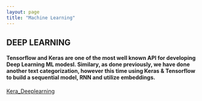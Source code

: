 ```yaml
---
layout: page
title: "Machine Learning"
---
```

## DEEP LEARNING
#### Tensorflow and Keras are one of the most well known API for developing Deep Learning ML modesl. Similary, as done previously, we have done another text categorization, however this time using Keras & Tensorflow to build a sequential model, RNN and utilize embeddings. 

[Kera_Deeplearning](https://github.com/jacobvillegas/NLP_Portfolio/tree/main/keras_deep_learning)
